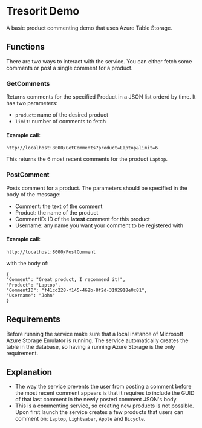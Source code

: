 
# Tresorit Demo
A basic product commenting demo that uses Azure Table Storage.
## Functions
There are two ways to interact with the service. You can either fetch some comments or post a single comment for a product.
### GetComments
Returns comments for the specified Product in a JSON list orderd by time. It has two parameters:
 - `product`: name of the desired product
 - `limit`: number of comments to fetch

#### Example call: 
`http://localhost:8000/GetComments?product=Laptop&limit=6`

This returns the 6 most recent comments for the product `Laptop`.
### PostComment
Posts comment for a product.
The parameters should be specified in the body of the message:

 - Comment: the text of the comment
 - Product: the name of the product
 - CommentID: ID of the **latest** comment for this product
 - Username: any name you want your comment to be registered with

#### Example call: 
`http://localhost:8000/PostComment`

with the body of:

    {
    "Comment": "Great product, I recommend it!",
    "Product": "Laptop",
    "CommentID": "f41cd228-f145-462b-8f2d-3192918e0c81",
    "Username": "John"
    }

## Requirements

Before running the service make sure that a local instance of Microsoft Azure Storage Emulator is running. The service automatically creates the table in the database, so having a running Azure Storage is the only requirement.

## Explanation
  - The way the service prevents the user from posting a comment before the most recent comment appears is that it requires to include the GUID of that last comment in the newly posted comment JSON's body.
  - This is a commenting service, so creating new products is not possible. Upon first launch the service creates a few products that users can comment on: `Laptop`, `Lightsaber`, `Apple` and `Bicycle`.
